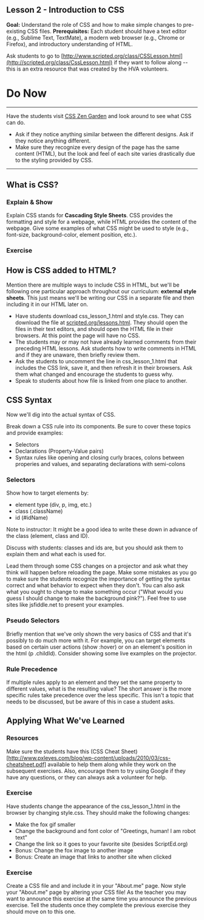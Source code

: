 Lesson 2 - Introduction to CSS
--------------------------------

**Goal:** Understand the role of CSS and how to make simple changes to pre-existing CSS files.
**Prerequisites:** Each student should have a text editor (e.g., Sublime Text, TextMate), a modern web browser (e.g., Chrome or Firefox), and introductory understanding of HTML.

Ask students to go to [http://www.scripted.org/class/CSSLesson.html](http://scripted.org/class/CssLesson.html)
if they want to follow along -- this is an extra resource that was created by the HVA volunteers.

# Do Now #
--------------------------------

Have the students visit [CSS Zen Garden](http://csszengarden.com/) and look around to see what CSS can do.

* Ask if they notice anything similar between the different designs.  Ask if they notice anything different.
* Make sure they recognize every design of the page has the same content (HTML), but the look and feel of each site varies drastically due to the styling provided by CSS.
-------------------

What is CSS?
-------------------

### Explain & Show ###
Explain CSS stands for **Cascading Style Sheets**.  CSS provides the formatting and style for a webpage, while HTML provides the content of the webpage.  Give some examples of what CSS might be used to style (e.g., font-size, background-color, element position, etc.).  
### Exercise ###


## How is CSS added to HTML? ##
Mention there are multiple ways to include CSS in HTML, but we'll be following one particular approach throughout our curriculum: **external style sheets**.  This just means we'll be writing our CSS in a separate file and then including it in our HTML later on.

* Have students download css_lesson_1.html and style.css.   They can download the file at [scripted.org/lessons.html](http://www.scripted.org/lessons.html). They should open the files in their text editors, and should open the HTML file in their browsers. At this point the page will have no CSS.
* The students may or may not have already learned comments from their preceding HTML lessons.  Ask students how to write comments in HTML and if they are unaware, then briefly review them.  
* Ask the students to uncomment the line in css_lesson_1.html that includes the CSS link, save it, and then refresh it in their browsers.  Ask them what changed and encourage the students to guess why.
* Speak to students about how file is linked from one place to another.

## CSS Syntax ##
Now we'll dig into the actual syntax of CSS.  

Break down a CSS rule into its components.  Be sure to cover these topics and provide examples:
* Selectors
* Declarations (Property-Value pairs)
* Syntax rules like opening and closing curly braces, colons between properies and values,  and separating declarations with semi-colons

### Selectors ###
Show how to target elements by:
* element type (div, p, img, etc.)
* class (.className)
* id (#idName)

Note to instructor: It might be a good idea to write these down in advance of the class (element, class and ID).

Discuss with students: classes and ids are, but you should ask them to explain them and what each is used for.

Lead them through some CSS changes on a projector and ask what they think will happen before reloading the page.  Make some mistakes as you go to make sure the students recognize the importance of getting the syntax correct and what behavior to expect when they don't.  You can also ask what you ought to change to make something occur ("What would you guess I should change to make the background pink?").  Feel free to use sites like jsfiddle.net to present your examples.

### Pseudo Selectors ###
Briefly mention that we've only shown the very basics of CSS and that it's possibly to do much more with it.  For example, you can target elements based on certain user actions (show :hover) or on an element's position in the html (p .childId).  Consider showing some live examples on the projector.

### Rule Precedence ###
If multiple rules apply to an element and they set the same property to different values, what is the resulting value?  The short answer is the more specific rules take precedence over the less specific.  This isn't a topic that needs to be discussed, but be aware of this in case a student asks.

## Applying What We've Learned ##
### Resources ###
Make sure the students have this (CSS Cheat Sheet)[http://www.pxleyes.com/blog/wp-content/uploads/2010/03/css-cheatsheet.pdf] available to help them along while they work on the subsequent exercises.  Also, encourage them to try using Google if they have any questions, or they can always ask a volunteer for help.

### Exercise ###
Have students change the appearance of the css_lesson_1.html in the browser by changing style.css.  They should make the following changes:
* Make the fox gif smaller
* Change the background and font color of "Greetings, human! I am robot text"
* Change the link so it goes to your favorite site (besides ScriptEd.org)
* Bonus: Change the fox image to another image
* Bonus: Create an image that links to another site when clicked

### Exercise ###
Create a CSS file and and include it in your "About.me" page.  Now style your "About.me" page by altering your CSS file!  As the teacher you may want to announce this exercise at the same time you announce the previous exercise.  Tell the students once they complete the previous exercise they should move on to this one.
